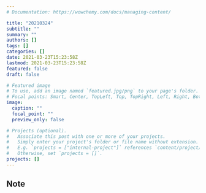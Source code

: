 ```yaml
---
# Documentation: https://wowchemy.com/docs/managing-content/

title: "20210324"
subtitle: ""
summary: ""
authors: []
tags: []
categories: []
date: 2021-03-23T15:23:58Z
lastmod: 2021-03-23T15:23:58Z
featured: false
draft: false

# Featured image
# To use, add an image named `featured.jpg/png` to your page's folder.
# Focal points: Smart, Center, TopLeft, Top, TopRight, Left, Right, BottomLeft, Bottom, BottomRight.
image:
  caption: ""
  focal_point: ""
  preview_only: false

# Projects (optional).
#   Associate this post with one or more of your projects.
#   Simply enter your project's folder or file name without extension.
#   E.g. `projects = ["internal-project"]` references `content/project/deep-learning/index.md`.
#   Otherwise, set `projects = []`.
projects: []
---
```


## Note

